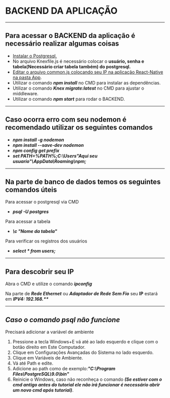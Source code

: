 # **BACKEND DA APLICAÇÃO**

***

## **Para acessar o BACKEND da aplicação é necessário realizar algumas coisas**

* [Instalar o Postgresql.](https://www.postgresql.org/download/)
* No arquivo Knexfile.js é necessário colocar o **usuário, senha e tabela(Necessário criar tabela também) do postgresql.**
* [Editar o arquivo common.js colocando seu IP na aplicação React-Native na pasta App](https://bitbucket.org/xrundevelopment/tcc/src/master/). 
* Utilizar o comando ***npm install*** no CMD para instalar as dependências.
* Utilizar o comando ***Knex migrate:latest*** no CMD para ajustar o middleware.
* Utilizar o comando ***npm start*** para rodar o BACKEND.
***
## **Caso ocorra erro com seu nodemon é recomendado utilizar os seguintes comandos**

* ***npm install -g nodemon***
* ***npm install --save-dev nodemon***
* ***npm config get prefix***
* ___set PATH=%PATH%;C:\Users\"Aqui seu usuario"\AppData\Roaming\npm;___
  
***
## **Na parte de banco de dados temos os seguintes comandos úteis**
Para acessar o postgresql via CMD


* ___psql -U postgres___
 
 Para acessar a tabela


* ___\c "Nome da tabela"___


Para verificar os registros dos usuários


*  ___select * from users;___
  
***
## **Para descobrir seu IP**

 Abra o CMD e utilize o comando ***ipconfig***


Na parte de ***Rede Ethernet*** ou ***Adaptador de Rede Sem Fio*** seu **IP** estará em ___IPV4: 192.168.**___
***
## ***Caso o comando psql não funcione***

Precisará adicionar a variável de ambiente

1. Pressione a tecla Windows+E vá até ao lado esquerdo e clique com o botão direito em Este Computador.
2. Clique em Configurações Avançadas do Sistema no lado esquerdo.
3. Clique em Variáveis de Ambiente.
4. Vá até Path e edite.
5. Adicione ao path como de exemplo:***"C:\Program Files\PostgreSQL\9.0\bin"***
6. Reinicie o Windows, caso não reconheça o comando ***(Se estiver com o cmd antigo antes do tutorial ele não irá funcionar é necessário abrir um novo cmd após tutorial)***.